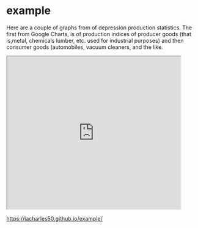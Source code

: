 # example
Here are a couple of graphs from of depression production statistics.  The first from Google Charts,  is of production indices of producer goods (that is,metal, chemicals lumber, etc. used for industrial purposes)  and then consumer goods (automobiles, vacuum cleaners,  and the like.

<iframe width="90%" height="400" src="https://docs.google.com/spreadsheets/d/e/2PACX-1vSZhQ87qVl-gxcescFJZ-jiKmse1PXtbhe6TxXrXj3KnG4gpeuJC6fe43vNsgLyZBIqSYsTkz4zHJgY/pubchart?oid=1634783592&format=interactive"></iframe>


https://jacharles50.github.io/example/
